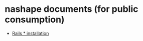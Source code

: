 
# nashape documents (for public consumption)

* [Rails * installation](https://github.com/nashape/docs/blob/master/rails_install.md)
